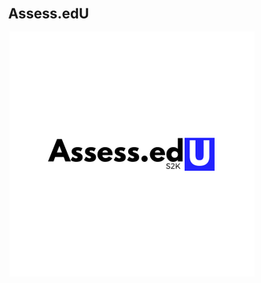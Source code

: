 # Assess.edU
<p align="center">
  <img src="https://github.com/kritanu/Assess.edU/blob/master/icon.png?raw=true"/>
</p>
